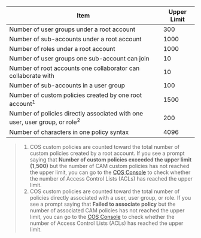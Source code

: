 | Item | Upper Limit | 
|---------|---------|
| Number of user groups under a root account | 300 | 
| Number of sub-accounts under a root account | 1000 | 
| Number of roles under a root account | 1000 | 
| Number of user groups one sub-account can join | 10 | 
| Number of root accounts one collaborator can collaborate with | 10 | 
| Number of sub-accounts in a user group | 100 | 
| Number of custom policies created by one root account<sup>1</sup> | 1500 | 
| Number of policies directly associated with one user, user group, or role<sup>2</sup> | 200 | 
| Number of characters in one policy syntax | 4096 | 
>
>1. COS custom policies are counted toward the total number of custom policies created by a root account. If you see a prompt saying that **Number of custom policies exceeded the upper limit (1,500)** but the number of CAM custom policies has not reached the upper limit, you can go to the  [COS Console](https://console.cloud.tencent.com/cos5) to check whether the number of Access Control Lists (ACLs) has reached the upper limit. 
>2. COS custom policies are counted toward the total number of policies directly associated with a user, user group, or role. If you see a prompt saying that **Failed to associate policy** but the number of associated CAM policies has not reached the upper limit, you can go to the [COS Console](https://console.cloud.tencent.com/cos5) to check whether the number of Access Control Lists (ACLs) has reached the upper limit.
